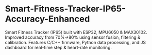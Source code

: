 # Smart-Fitness-Tracker-IP65-Accuracy-Enhanced
Smart Fitness Tracker (IP65) built with ESP32, MPU6050 &amp; MAX30102. Improved accuracy from 70%→80% using sensor fusion, filtering &amp; calibration. Features C/C++ firmware, Python data processing, and JS dashboard for real-time step &amp; heart-rate monitoring.
